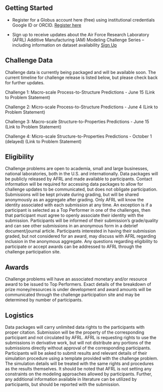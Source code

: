 ## Getting Started

* Register for a Globus account here (free) using institutional credentials Google ID or ORCID. [Register here](https://globus.org/signup) 

* Sign up to receive updates about the Air Force Research Laboratory (AFRL) Additive Manufacturing (AM) Modeling Challenge Series – including information on dataset availability [Sign Up](https://docs.google.com/forms/d/e/1FAIpQLScibM5JVow6aEfebX5xGLK5zwKRP0O07RdD8jF2Emz6MIcbIQ/viewform?usp=sf_link)

## Challenge Data

Challenge data is currently being packaged and will be available soon. The current timeline for challenge release is listed below, but please check back for further updates.

Challenge 1: Macro-scale Process-to-Structure Predictions - June 15 (Link to Problem Statement)

Challenge 2: Micro-scale Process-to-Structure Predictions - June 4 (Link to Problem Statement)

Challenge 3: Macro-scale Structure-to-Properties Predictions - June 15 (Link to Problem Statement)

Challenge 4: Micro-scale Structure-to-Properties Predictions - October 1 (delayed) (Link to Problem Statement)

## Eligibility

Challenge problems are open to academia, small and large businesses, national laboratories, both in the U.S. and internationally.  Data packages will be publicly released by AFRL and made available to participants.  Contact information will be required for accessing data packages to allow for challenge updates to be communicated, but does not obligate participation.  Submissions will be kept private during grading, but will be shared anonymously as an aggregate after grading.  Only AFRL will know the identity associated with each submission at any time.  An exception is if a participant is selected as a Top Performer in one of the challenges, then that participant must agree to openly associate their identity with the submission.  Participants will be informed of their submission’s grade/quality and can see other submissions in an anonymous form in a debrief document/journal article.  Participants interested in having their submission graded, but not considered for an award, may discuss with AFRL regarding inclusion in the anonymous aggregate.  Any questions regarding eligibility to participate or accept awards can be addressed to AFRL through the challenge participation site. 

## Awards

Challenge problems will have an associated monetary and/or resource award to be issued to Top Performers.  Exact details of the breakdown of prize money/resources is under development and award amounts will be communicated through the challenge participation site and may be determined by number of participants.

## Logistics 

Data packages will carry unlimited data rights to the participants with proper citation.  Submission will be the property of the corresponding participant and not circulated by AFRL.  AFRL is requesting rights to use the submissions in derivative work, but will not distribute any portions of the submissions directly without approval of the corresponding participants.  Participants will be asked to submit results and relevant details of their simulation procedure using a template provided with the challenge problem.  The simulation details will be treated with the same rights and procedures as the results themselves.  It should be noted that AFRL is not setting any constraints on the modeling approaches allowed by participants.  Further, any additional information available in literature can be utilized by participants, but should be reported with the submission.
